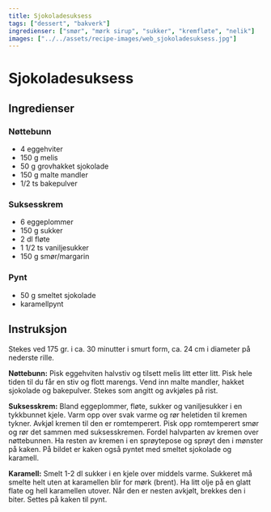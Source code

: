 ```yaml
---
title: Sjokoladesuksess
tags: ["dessert", "bakverk"]
ingredienser: ["smør", "mørk sirup", "sukker", "kremfløte", "nelik"]
images: ["../../assets/recipe-images/web_sjokoladesuksess.jpg"]
---
```


# Sjokoladesuksess

## Ingredienser

### Nøttebunn

- 4 eggehviter
- 150 g melis
- 50 g grovhakket sjokolade
- 150 g malte mandler
- 1/2 ts bakepulver

### Suksesskrem

- 6 eggeplommer
- 150 g sukker
- 2 dl fløte
- 1 1/2 ts vaniljesukker
- 150 g smør/margarin

### Pynt

- 50 g smeltet sjokolade
- karamellpynt

## Instruksjon

Stekes ved 175 gr. i ca. 30 minutter i smurt form, ca. 24 cm i diameter på nederste rille.

**Nøttebunn:** Pisk eggehviten halvstiv og tilsett melis litt etter litt. Pisk hele tiden til du får en stiv og flott marengs. Vend inn malte mandler, hakket sjokolade og bakepulver. Stekes som angitt og avkjøles på rist.

**Suksesskrem:** Bland eggeplommer, fløte, sukker og vaniljesukker i en tykkbunnet kjele. Varm opp over svak varme og rør heletiden til kremen tykner. Avkjøl kremen til den er romtemperert. Pisk opp romtemperert smør og rør det sammen med suksesskremen. Fordel halvparten av kremen over nøttebunnen. Ha resten av kremen i en sprøytepose og sprøyt den i mønster på kaken. På bildet er kaken også pyntet med smeltet sjokolade og karamell.

**Karamell:** Smelt 1-2 dl sukker i en kjele over middels varme. Sukkeret må smelte helt uten at karamellen blir for mørk (brent). Ha litt olje på en glatt flate og hell karamellen utover. Når den er nesten avkjølt, brekkes den i biter. Settes på kaken til pynt.
